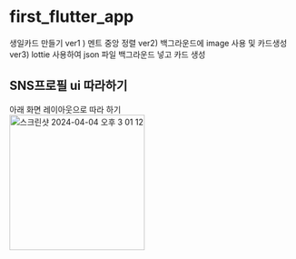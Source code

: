 # first_flutter_app

생일카드 만들기
ver1 ) 멘트 중앙 정렬
ver2) 백그라운드에 image 사용 및 카드생성
ver3) lottie 사용하여 json 파일 백그라운드 넣고 카드 생성

## SNS프로필 ui 따라하기

 아래 화면 레이아웃으로 따라 하기 <br>
<img width="238" alt="스크린샷 2024-04-04 오후 3 01 12" src="https://github.com/hee462/flutter-design-brithdayCard/assets/130423866/efe5d4e9-cc79-481d-9933-ff735dfd908d">
